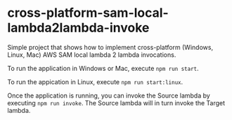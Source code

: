 # cross-platform-sam-local-lambda2lambda-invoke

Simple project that shows how to implement cross-platform (Windows, Linux, Mac) AWS SAM local lambda 2 lambda invocations.

To run the application in Windows or Mac, execute `npm run start`.

To run the appication in Linux, execute `npm run start:linux`.

Once the application is running, you can invoke the Source lambda by executing `npm run invoke`. The Source lambda will in turn invoke the Target lambda.
